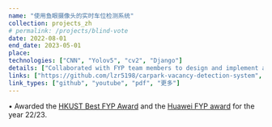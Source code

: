```yaml
---
name: "使用鱼眼摄像头的实时车位检测系统"
collection: projects_zh
# permalink: /projects/blind-vote
date: 2022-08-01
end_date: 2023-05-01
place: 
technologies: ["CNN", "Yolov5", "cv2", "Django"]
details: ["Collaborated with FYP team members to design and implement a Vacancy Detection System for a smart car park, achieving 91% accuracy with no false detections in real-world testing.", "The system utilizes transfer learning, CNN, and YOLOv5, and achieves a wider detection angle than industry standards by incorporating a fisheye camera and an undistortion algorithm."]
links: ["https://github.com/lzr5198/carpark-vacancy-detection-system", "https://www.youtube.com/watch?v=KC4RcZ52hQg", "/files/smart-carpark-report.pdf", "https://cse.hkust.edu.hk/ug/fyp/bestfyp/#year2022-2023"]
link_types: ["github", "youtube", "pdf", "更多"]
---
```

<p>
  &#x2022; Awarded the <a target="_blank" href="/files/prof_sc_best_fyp.pdf">HKUST Best FYP Award</a> and the <a target="_blank" href="/files/industry_best_fyp.pdf">Huawei FYP award</a> for the year 22/23.
</p>
